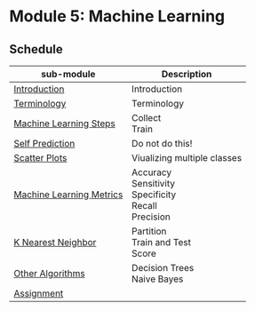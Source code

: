 # Module 5: Machine Learning  

## Schedule  

| sub-module|Description|
|---|---|
|[Introduction](https://bnorthan.github.io/inf-428-data-analytics-online/Module5/Introduction) |  Introduction |
|[Terminology](https://bnorthan.github.io/inf-428-data-analytics-online/Module5/Terminology) | Terminology |
|[Machine Learning Steps](https://bnorthan.github.io/inf-428-data-analytics-online/Module5/MachineLearningSteps) | Collect <br> Train <br> |
|[Self Prediction](https://bnorthan.github.io/inf-428-data-analytics-online/Module5/SelfPrediction) | Do not do this! |
|[Scatter Plots](https://bnorthan.github.io/inf-428-data-analytics-online/Module5/Scatterplots) | Viualizing multiple classes |
|[Machine Learning Metrics](https://bnorthan.github.io/inf-428-data-analytics-online/Module5/SensitivitySpecificity) | Accuracy <br> Sensitivity <br> Specificity <br> Recall <br> Precision  |
|[K Nearest Neighbor](https://bnorthan.github.io/inf-428-data-analytics-online/Module5/KNearest) | Partition <br> Train and Test <br> Score |
|[Other Algorithms](https://bnorthan.github.io/inf-428-data-analytics-online/Module5/OtherAlgorithms) | Decision Trees <br> Naive Bayes  |
|[Assignment](https://bnorthan.github.io/inf-428-data-analytics-online/Module5/Assignment) |   |